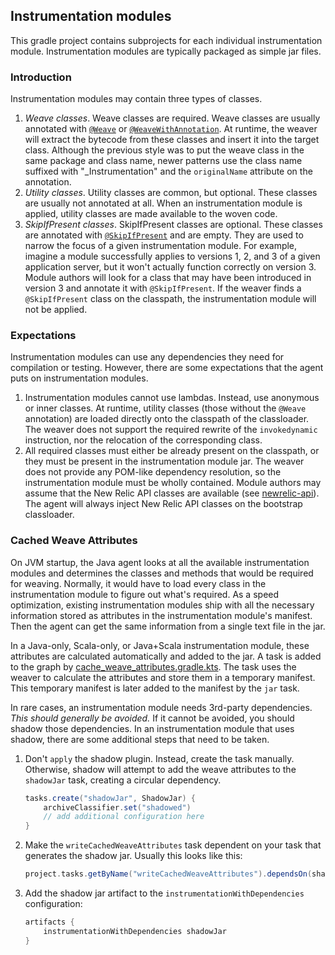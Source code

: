 ## Instrumentation modules

This gradle project contains subprojects for each individual instrumentation module. Instrumentation modules are typically packaged as simple jar files.

### Introduction

Instrumentation modules may contain three types of classes.

1. *Weave classes*. Weave classes are required. Weave classes are usually annotated with [`@Weave`](../newrelic-weaver-api/src/main/java/com/newrelic/api/agent/weaver/Weave.java) or [`@WeaveWithAnnotation`](../newrelic-weaver-api/src/main/java/com/newrelic/api/agent/weaver/WeaveWithAnnotation.java). At runtime, the weaver will extract the bytecode from these classes and insert it into the target class. Although the previous style was to put the weave class in the same package and class name, newer patterns use the class name suffixed with "_Instrumentation" and the `originalName` attribute on the annotation.
1. *Utility classes*. Utility classes are common, but optional. These classes are usually not annotated at all. When an instrumentation module is applied, utility classes are made available to the woven code.
1. *SkipIfPresent classes*. SkipIfPresent classes are optional. These classes are annotated with [`@SkipIfPresent`](../newrelic-weaver-api/src/main/java/com/newrelic/api/agent/weaver/SkipIfPresent.java) and are empty. They are used to narrow the focus of a given instrumentation module. For example, imagine a module successfully applies to versions 1, 2, and 3 of a given application server, but it won't actually function correctly on version 3. Module authors will look for a class that may have been introduced in version 3 and annotate it with `@SkipIfPresent`. If the weaver finds a `@SkipIfPresent` class on the classpath, the instrumentation module will not be applied.

### Expectations

Instrumentation modules can use any dependencies they need for compilation or testing. However, there are some expectations that the agent puts on instrumentation modules.

1. Instrumentation modules cannot use lambdas. Instead, use anonymous or inner classes. At runtime, utility classes (those without the `@Weave` annotation) are loaded directly onto the classpath of the classloader. The weaver does not support the required rewrite of the `invokedynamic` instruction, nor the relocation of the corresponding class.
1. All required classes must either be already present on the classpath, or they must be present in the instrumentation module jar. The weaver does not provide any POM-like dependency resolution, so the instrumentation module must be wholly contained. Module authors may assume that the New Relic API classes are available (see [newrelic-api](../newrelic-api/src/main/java)). The agent will always inject New Relic API classes on the bootstrap classloader. 

### Cached Weave Attributes

On JVM startup, the Java agent looks at all the available instrumentation modules and determines the classes and methods that would be required for weaving. Normally, it would have to load every class in the instrumentation module to figure out what's required. As a speed optimization, existing instrumentation modules ship with all the necessary information stored as attributes in the instrumentation module's manifest. Then the agent can get the same information from a single text file in the jar.

In a Java-only, Scala-only, or Java+Scala instrumentation module, these attributes are calculated automatically and added to the jar. A task is added to the graph by [cache_weave_attributes.gradle.kts](../gradle/script/cache_weave_attributes.gradle.kts). The task uses the weaver to calculate the attributes and store them in a temporary manifest. This temporary manifest is later added to the manifest by the `jar` task. 

In rare cases, an instrumentation module needs 3rd-party dependencies. _This should generally be avoided._ If it cannot be avoided, you should shadow those dependencies. In an instrumentation module that uses shadow, there are some additional steps that need to be taken.

1. Don't `apply` the shadow plugin. Instead, create the task manually. Otherwise, shadow will attempt to add the weave attributes to the `shadowJar` task, creating a circular dependency.
   ```groovy
   tasks.create("shadowJar", ShadowJar) {
       archiveClassifier.set("shadowed")
       // add additional configuration here
   }
   ```
1. Make the `writeCachedWeaveAttributes` task dependent on your task that generates the shadow jar. Usually this looks like this:
   ```groovy
   project.tasks.getByName("writeCachedWeaveAttributes").dependsOn(shadowJar)
   ```
1. Add the shadow jar artifact to the `instrumentationWithDependencies` configuration:
   ```groovy
   artifacts {
       instrumentationWithDependencies shadowJar
   }
   ```
